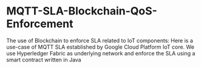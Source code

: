 # MQTT-SLA-Blockchain-QoS-Enforcement
The use of Blockchain to enforce SLA related to IoT components: Here is a use-case of MQTT SLA established by Google Cloud Platform IoT core. We use Hyperledger Fabric as underlying network and enforce the SLA using a smart contract written in Java 
